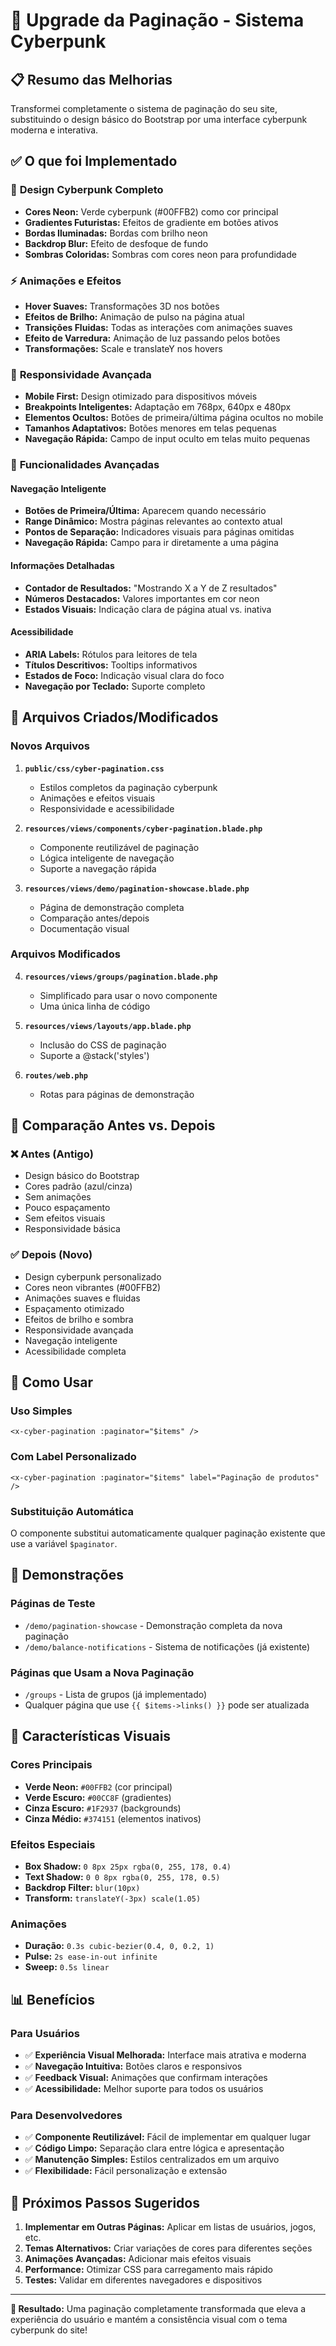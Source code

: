 # 🚀 Upgrade da Paginação - Sistema Cyberpunk

## 📋 Resumo das Melhorias

Transformei completamente o sistema de paginação do seu site, substituindo o design básico do Bootstrap por uma interface cyberpunk moderna e interativa.

## ✅ O que foi Implementado

### 🎨 **Design Cyberpunk Completo**
- **Cores Neon:** Verde cyberpunk (#00FFB2) como cor principal
- **Gradientes Futuristas:** Efeitos de gradiente em botões ativos
- **Bordas Iluminadas:** Bordas com brilho neon
- **Backdrop Blur:** Efeito de desfoque de fundo
- **Sombras Coloridas:** Sombras com cores neon para profundidade

### ⚡ **Animações e Efeitos**
- **Hover Suaves:** Transformações 3D nos botões
- **Efeitos de Brilho:** Animação de pulso na página atual
- **Transições Fluidas:** Todas as interações com animações suaves
- **Efeito de Varredura:** Animação de luz passando pelos botões
- **Transformações:** Scale e translateY nos hovers

### 📱 **Responsividade Avançada**
- **Mobile First:** Design otimizado para dispositivos móveis
- **Breakpoints Inteligentes:** Adaptação em 768px, 640px e 480px
- **Elementos Ocultos:** Botões de primeira/última página ocultos no mobile
- **Tamanhos Adaptativos:** Botões menores em telas pequenas
- **Navegação Rápida:** Campo de input oculto em telas muito pequenas

### 🔧 **Funcionalidades Avançadas**

#### **Navegação Inteligente**
- **Botões de Primeira/Última:** Aparecem quando necessário
- **Range Dinâmico:** Mostra páginas relevantes ao contexto atual
- **Pontos de Separação:** Indicadores visuais para páginas omitidas
- **Navegação Rápida:** Campo para ir diretamente a uma página

#### **Informações Detalhadas**
- **Contador de Resultados:** "Mostrando X a Y de Z resultados"
- **Números Destacados:** Valores importantes em cor neon
- **Estados Visuais:** Indicação clara de página atual vs. inativa

#### **Acessibilidade**
- **ARIA Labels:** Rótulos para leitores de tela
- **Títulos Descritivos:** Tooltips informativos
- **Estados de Foco:** Indicação visual clara do foco
- **Navegação por Teclado:** Suporte completo

## 📁 Arquivos Criados/Modificados

### **Novos Arquivos**
1. **`public/css/cyber-pagination.css`**
   - Estilos completos da paginação cyberpunk
   - Animações e efeitos visuais
   - Responsividade e acessibilidade

2. **`resources/views/components/cyber-pagination.blade.php`**
   - Componente reutilizável de paginação
   - Lógica inteligente de navegação
   - Suporte a navegação rápida

3. **`resources/views/demo/pagination-showcase.blade.php`**
   - Página de demonstração completa
   - Comparação antes/depois
   - Documentação visual

### **Arquivos Modificados**
4. **`resources/views/groups/pagination.blade.php`**
   - Simplificado para usar o novo componente
   - Uma única linha de código

5. **`resources/views/layouts/app.blade.php`**
   - Inclusão do CSS de paginação
   - Suporte a @stack('styles')

6. **`routes/web.php`**
   - Rotas para páginas de demonstração

## 🎯 Comparação Antes vs. Depois

### **❌ Antes (Antigo)**
- Design básico do Bootstrap
- Cores padrão (azul/cinza)
- Sem animações
- Pouco espaçamento
- Sem efeitos visuais
- Responsividade básica

### **✅ Depois (Novo)**
- Design cyberpunk personalizado
- Cores neon vibrantes (#00FFB2)
- Animações suaves e fluidas
- Espaçamento otimizado
- Efeitos de brilho e sombra
- Responsividade avançada
- Navegação inteligente
- Acessibilidade completa

## 🚀 Como Usar

### **Uso Simples**
```blade
<x-cyber-pagination :paginator="$items" />
```

### **Com Label Personalizado**
```blade
<x-cyber-pagination :paginator="$items" label="Paginação de produtos" />
```

### **Substituição Automática**
O componente substitui automaticamente qualquer paginação existente que use a variável `$paginator`.

## 🔗 Demonstrações

### **Páginas de Teste**
- `/demo/pagination-showcase` - Demonstração completa da nova paginação
- `/demo/balance-notifications` - Sistema de notificações (já existente)

### **Páginas que Usam a Nova Paginação**
- `/groups` - Lista de grupos (já implementado)
- Qualquer página que use `{{ $items->links() }}` pode ser atualizada

## 🎨 Características Visuais

### **Cores Principais**
- **Verde Neon:** `#00FFB2` (cor principal)
- **Verde Escuro:** `#00CC8F` (gradientes)
- **Cinza Escuro:** `#1F2937` (backgrounds)
- **Cinza Médio:** `#374151` (elementos inativos)

### **Efeitos Especiais**
- **Box Shadow:** `0 8px 25px rgba(0, 255, 178, 0.4)`
- **Text Shadow:** `0 0 8px rgba(0, 255, 178, 0.5)`
- **Backdrop Filter:** `blur(10px)`
- **Transform:** `translateY(-3px) scale(1.05)`

### **Animações**
- **Duração:** `0.3s cubic-bezier(0.4, 0, 0.2, 1)`
- **Pulse:** `2s ease-in-out infinite`
- **Sweep:** `0.5s linear`

## 📊 Benefícios

### **Para Usuários**
- ✅ **Experiência Visual Melhorada:** Interface mais atrativa e moderna
- ✅ **Navegação Intuitiva:** Botões claros e responsivos
- ✅ **Feedback Visual:** Animações que confirmam interações
- ✅ **Acessibilidade:** Melhor suporte para todos os usuários

### **Para Desenvolvedores**
- ✅ **Componente Reutilizável:** Fácil de implementar em qualquer lugar
- ✅ **Código Limpo:** Separação clara entre lógica e apresentação
- ✅ **Manutenção Simples:** Estilos centralizados em um arquivo
- ✅ **Flexibilidade:** Fácil personalização e extensão

## 🔮 Próximos Passos Sugeridos

1. **Implementar em Outras Páginas:** Aplicar em listas de usuários, jogos, etc.
2. **Temas Alternativos:** Criar variações de cores para diferentes seções
3. **Animações Avançadas:** Adicionar mais efeitos visuais
4. **Performance:** Otimizar CSS para carregamento mais rápido
5. **Testes:** Validar em diferentes navegadores e dispositivos

---

**🎉 Resultado:** Uma paginação completamente transformada que eleva a experiência do usuário e mantém a consistência visual com o tema cyberpunk do site!
